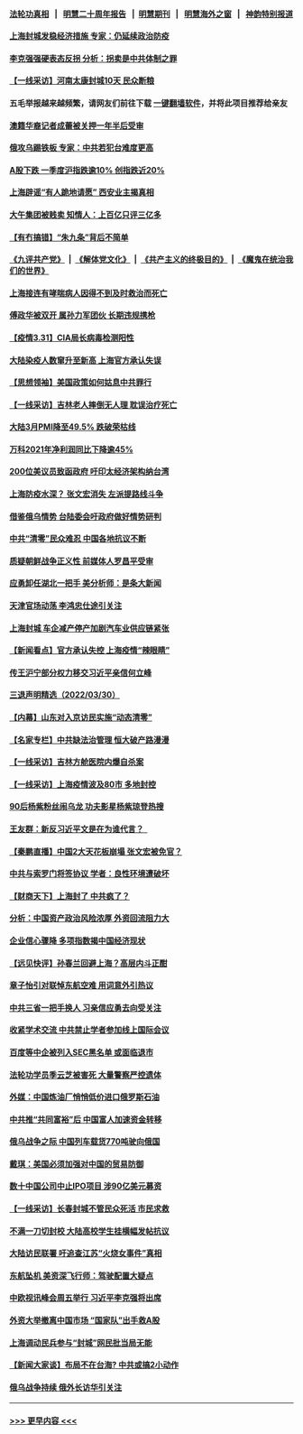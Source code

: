 #### [法轮功真相](https://github.com/gfw-breaker/truth/blob/master/README.md?t=0) &nbsp;&nbsp;|&nbsp;&nbsp; [明慧二十周年报告](https://github.com/gfw-breaker/mh-reports/blob/master/README.md?t=0) &nbsp;&nbsp;|&nbsp;&nbsp;[明慧期刊](https://github.com/gfw-breaker/mh-qikan) &nbsp;&nbsp;|&nbsp;&nbsp; [明慧海外之窗](https://github.com/gfw-breaker/mh-news/blob/master/README.md?t=0) &nbsp;&nbsp;|&nbsp;&nbsp; [神韵特别报道](https://github.com/gfw-breaker/mh-news/blob/master/shenyun.md?t=0)
#### [上海封城发稳经济措施 专家：仍延续政治防疫](../pages/nsc413/n13686564.md?t=04010254) 
#### [李克强强硬表态反拐 分析：拐卖是中共体制之罪](../pages/nsc413/n13686616.md?t=04010254) 
#### [【一线采访】河南太康封城10天 民众断粮](../pages/nsc413/n13686135.md?t=04010254) 
#### 五毛举报越来越频繁，请网友们前往下载 [一键翻墙软件](https://github.com/gfw-breaker/ssr-accounts)，并将此项目推荐给亲友
#### [澳籍华裔记者成蕾被关押一年半后受审](../pages/nsc413/n13686690.md?t=04010254) 
#### [俄攻乌踢铁板 专家：中共若犯台难度更高](../pages/nsc413/n13681383.md?t=04010254) 
#### [A股下跌 一季度沪指跌逾10% 创指跌近20%](../pages/nsc413/n13685743.md?t=04010254) 
#### [上海辟谣“有人跪地请愿” 西安业主揭真相](../pages/nsc413/n13686024.md?t=04010254) 
#### [大午集团被贱卖 知情人：上百亿只评三亿多](../pages/nsc413/n13686041.md?t=04010254) 
#### [【有冇搞错】“朱九条”背后不简单](../pages/nsc413/n13684635.md?t=04010254) 
#### [《九评共产党》](https://github.com/begood0513/9ping.md/blob/master/README.md) &nbsp;|&nbsp; [《解体党文化》](../../../../jtdwh.md/blob/master/README.md)  &nbsp;|&nbsp; [《共产主义的终极目的》](../../../../gczydzjmd.md/blob/master/README.md) &nbsp;|&nbsp; [《魔鬼在统治我们的世界》](../../../../mgztzwmdsj.md/blob/master/README.md) 
#### [上海接连有哮喘病人因得不到及时救治而死亡](../pages/nsc413/n13686074.md?t=04010254) 
#### [傅政华被双开 属孙力军团伙 长期违规携枪](../pages/nsc413/n13685927.md?t=04010254) 
#### [【疫情3.31】CIA局长病毒检测阳性](../pages/nsc413/n13685504.md?t=04010254) 
#### [大陆染疫人数窜升至新高 上海官方承认失误](../pages/nsc413/n13685251.md?t=04010254) 
#### [【思想领袖】美国政策如何姑息中共罪行](../pages/nsc413/n13654193.md?t=04010254) 
#### [【一线采访】吉林老人摔倒无人理 耽误治疗死亡](../pages/nsc413/n13685746.md?t=04010254) 
#### [大陆3月PMI降至49.5% 跌破荣枯线](../pages/nsc413/n13685582.md?t=04010254) 
#### [万科2021年净利润同比下降逾45%](../pages/nsc413/n13684897.md?t=04010254) 
#### [200位美议员致函政府 吁印太经济架构纳台湾](../pages/nsc413/n13685382.md?t=04010254) 
#### [上海防疫水深？ 张文宏消失 左派提路线斗争](../pages/nsc413/n13685194.md?t=04010254) 
#### [借鉴俄乌情势 台陆委会吁政府做好情势研判](../pages/nsc413/n13684926.md?t=04010254) 
#### [中共“清零”民众难忍 中国各地抗议不断](../pages/nsc413/n13685186.md?t=04010254) 
#### [质疑朝鲜战争正义性 前媒体人罗昌平受审](../pages/nsc413/n13684761.md?t=04010254) 
#### [应勇卸任湖北一把手 美分析师：是条大新闻](../pages/nsc413/n13684346.md?t=04010254) 
#### [天津官场动荡 李鸿忠仕途引关注](../pages/nsc413/n13684870.md?t=04010254) 
#### [上海封城 车企减产停产加剧汽车业供应链紧张](../pages/nsc413/n13684697.md?t=04010254) 
#### [【新闻看点】官方承认失控 上海疫情“辣眼睛”](../pages/nsc413/n13684412.md?t=04010254) 
#### [传王沪宁部分权力移交习近平亲信何立峰](../pages/nsc413/n13684779.md?t=04010254) 
#### [三退声明精选（2022/03/30）](../pages/nsc413/n13684873.md?t=04010254) 
#### [【内幕】山东对入京访民实施“动态清零”](../pages/nsc413/n13684663.md?t=04010254) 
#### [【名家专栏】中共缺法治管理 恒大破产路漫漫](../pages/nsc413/n13683523.md?t=04010254) 
#### [【一线采访】吉林方舱医院内爆自杀案](../pages/nsc413/n13684478.md?t=04010254) 
#### [【一线采访】上海疫情波及80市 多地封控](../pages/nsc413/n13684549.md?t=04010254) 
#### [90后杨紫粉丝闹乌龙 功夫影星杨紫琼登热搜](../pages/nsc413/n13684458.md?t=04010254) 
#### [王友群：新反习近平文是在为谁代言？  ](../pages/nsc413/n13684409.md?t=04010254) 
#### [【秦鹏直播】中国2大天花板崩塌 张文宏被免官？](../pages/nsc413/n13684435.md?t=04010254) 
#### [中共与索罗门将签协议 学者：良性环境遭破坏](../pages/nsc413/n13684536.md?t=04010254) 
#### [【财商天下】上海封了 中共疯了？](../pages/nsc413/n13684300.md?t=04010254) 
#### [分析：中国资产政治风险浓厚 外资回流阻力大](../pages/nsc413/n13684349.md?t=04010254) 
#### [企业信心骤降 多项指数揭中国经济现状](../pages/nsc413/n13684393.md?t=04010254) 
#### [【远见快评】孙春兰回避上海？高层内斗正酣](../pages/nsc413/n13684447.md?t=04010254) 
#### [章子怡引对联悼东航空难 用词意外引热议](../pages/nsc413/n13684323.md?t=04010254) 
#### [中共三省一把手换人 习亲信应勇去向受关注](../pages/nsc413/n13684270.md?t=04010254) 
#### [收紧学术交流 中共禁止学者参加线上国际会议](../pages/nsc413/n13684255.md?t=04010254) 
#### [百度等中企被列入SEC黑名单 或面临退市](../pages/nsc413/n13684166.md?t=04010254) 
#### [法轮功学员季云芝被害死 大量警察严控遗体](../pages/nsc413/n13683424.md?t=04010254) 
#### [外媒：中国炼油厂悄悄低价进口俄罗斯石油](../pages/nsc413/n13684278.md?t=04010254) 
#### [中共推“共同富裕”后 中国富人加速资金转移](../pages/nsc413/n13684182.md?t=04010254) 
#### [俄乌战争之际 中国列车载货770吨驶向俄国](../pages/nsc413/n13684205.md?t=04010254) 
#### [戴琪：美国必须加强对中国的贸易防御](../pages/nsc413/n13684167.md?t=04010254) 
#### [数十中国公司中止IPO项目 涉90亿美元募资](../pages/nsc413/n13684104.md?t=04010254) 
#### [【一线采访】长春封城不管民众死活 市民求救](../pages/nsc413/n13683449.md?t=04010254) 
#### [不满一刀切封校 大陆高校学生挂横幅发帖抗议](../pages/nsc413/n13683669.md?t=04010254) 
#### [大陆访民联署 吁追查江苏“火烧女事件”真相](../pages/nsc413/n13683624.md?t=04010254) 
#### [东航坠机 美资深飞行师：驾驶配置大疑点](../pages/nsc413/n13683989.md?t=04010254) 
#### [中欧视讯峰会周五举行 习近平李克强将出席](../pages/nsc413/n13683858.md?t=04010254) 
#### [外资大举撤离中国市场 “国家队”出手救A股](../pages/nsc413/n13683770.md?t=04010254) 
#### [上海调动民兵参与“封城”网民批当局无能](../pages/nsc413/n13683226.md?t=04010254) 
#### [【新闻大家谈】布局不在台海? 中共或搞2小动作](../pages/nsc413/n13682479.md?t=04010254) 
#### [俄乌战争持续 俄外长访华引关注](../pages/nsc413/n13683533.md?t=04010254) 

----
#### [ >>> 更早内容 <<< ](../indexes/nsc413-earlier.md)
